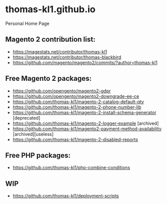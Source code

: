 # thomas-kl1.github.io
Personal Home Page

## Magento 2 contribution list:

- https://magestats.net/contributor/thomas-kl1
- https://magestats.net/contributor/thomas-blackbird
- https://github.com/magento/magento2/commits/?author=thomas-kl1

## Free Magento 2 packages:

- https://github.com/opengento/magento2-gdpr
- https://github.com/opengento/magento2-downgrade-ee-ce
- https://github.com/thomas-kl1/magento-2-catalog-default-qty
- https://github.com/thomas-kl1/magento-2-phone-number-lib
- https://github.com/thomas-kl1/magento-2-install-schema-generator [deprecated]
- https://github.com/thomas-kl1/magento-2-logger-example [archived]
- https://github.com/thomas-kl1/magento2-payment-method-availability [archived][useless]
- https://github.com/thomas-kl1/magento-2-disabled-reports

## Free PHP packages:

- https://github.com/thomas-kl1/php-combine-conditions

## WIP

- https://github.com/thomas-kl1/deployment-scripts
